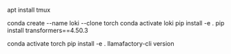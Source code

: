 apt install tmux

conda create --name loki --clone torch
conda activate loki
pip install -e .
pip install transformers==4.50.3


conda activate torch
pip install -e .
llamafactory-cli version
